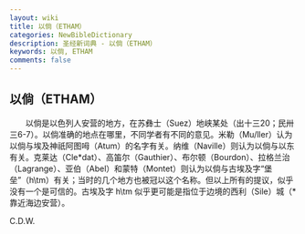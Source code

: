 ```yaml
---
layout: wiki
title: 以倘（ETHAM）
categories: NewBibleDictionary
description: 圣经新词典 - 以倘（ETHAM）
keywords: 以倘, ETHAM
comments: false
---
```


## 以倘（ETHAM）

　　以倘是以色列人安营的地方，在苏彝士（Suez）地峡某处（出十三20；民卅三6-7）。以倘准确的地点在哪里，不同学者有不同的意见。米勒（Mu/ller）认为以倘与埃及神祇阿图呣（Atum）的名字有关。纳维（Naville）则认为以倘与以东有关。克莱达（Cle*dat）、高笛尔（Gauthier）、布尔顿（Bourdon）、拉格兰治（Lagrange）、亚伯（Abel）和蒙特（Montet）则认为以倘与古埃及字“堡垒”（h\tm）有关；当时的几个地方也被冠以这个名称。但以上所有的提议，似乎没有一个是可信的。古埃及字 h\tm 似乎更可能是指位于边境的西利（Sile）城（*靠近海边安营）。

C.D.W.








